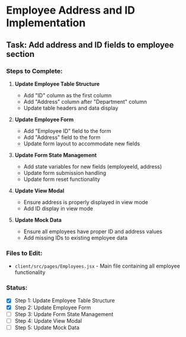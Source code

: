 # Employee Address and ID Implementation

## Task: Add address and ID fields to employee section

### Steps to Complete:

1. **Update Employee Table Structure**

   - Add "ID" column as the first column
   - Add "Address" column after "Department" column
   - Update table headers and data display

2. **Update Employee Form**

   - Add "Employee ID" field to the form
   - Add "Address" field to the form
   - Update form layout to accommodate new fields

3. **Update Form State Management**

   - Add state variables for new fields (employeeId, address)
   - Update form submission handling
   - Update form reset functionality

4. **Update View Modal**

   - Ensure address is properly displayed in view mode
   - Add ID display in view mode

5. **Update Mock Data**
   - Ensure all employees have proper ID and address values
   - Add missing IDs to existing employee data

### Files to Edit:

- `client/src/pages/Employees.jsx` - Main file containing all employee functionality

### Status:

- [x] Step 1: Update Employee Table Structure
- [x] Step 2: Update Employee Form
- [ ] Step 3: Update Form State Management
- [ ] Step 4: Update View Modal
- [ ] Step 5: Update Mock Data
